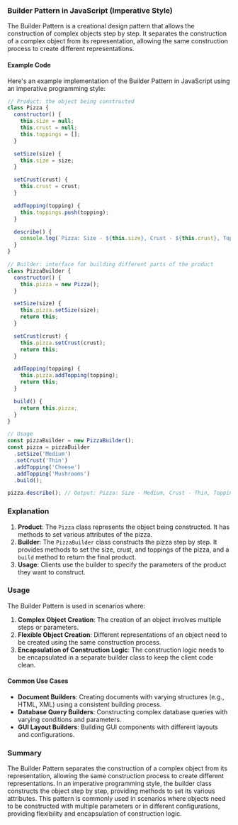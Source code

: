 ### Builder Pattern in JavaScript (Imperative Style)

The Builder Pattern is a creational design pattern that allows the construction of complex objects step by step. It separates the construction of a complex object from its representation, allowing the same construction process to create different representations.

#### Example Code

Here's an example implementation of the Builder Pattern in JavaScript using an imperative programming style:

```javascript
// Product: the object being constructed
class Pizza {
  constructor() {
    this.size = null;
    this.crust = null;
    this.toppings = [];
  }

  setSize(size) {
    this.size = size;
  }

  setCrust(crust) {
    this.crust = crust;
  }

  addTopping(topping) {
    this.toppings.push(topping);
  }

  describe() {
    console.log(`Pizza: Size - ${this.size}, Crust - ${this.crust}, Toppings - ${this.toppings.join(', ')}`);
  }
}

// Builder: interface for building different parts of the product
class PizzaBuilder {
  constructor() {
    this.pizza = new Pizza();
  }

  setSize(size) {
    this.pizza.setSize(size);
    return this;
  }

  setCrust(crust) {
    this.pizza.setCrust(crust);
    return this;
  }

  addTopping(topping) {
    this.pizza.addTopping(topping);
    return this;
  }

  build() {
    return this.pizza;
  }
}

// Usage
const pizzaBuilder = new PizzaBuilder();
const pizza = pizzaBuilder
  .setSize('Medium')
  .setCrust('Thin')
  .addTopping('Cheese')
  .addTopping('Mushrooms')
  .build();

pizza.describe(); // Output: Pizza: Size - Medium, Crust - Thin, Toppings - Cheese, Mushrooms
```

### Explanation

1. **Product**: The `Pizza` class represents the object being constructed. It has methods to set various attributes of the pizza.
2. **Builder**: The `PizzaBuilder` class constructs the pizza step by step. It provides methods to set the size, crust, and toppings of the pizza, and a `build` method to return the final product.
3. **Usage**: Clients use the builder to specify the parameters of the product they want to construct.

### Usage

The Builder Pattern is used in scenarios where:

1. **Complex Object Creation**: The creation of an object involves multiple steps or parameters.
2. **Flexible Object Creation**: Different representations of an object need to be created using the same construction process.
3. **Encapsulation of Construction Logic**: The construction logic needs to be encapsulated in a separate builder class to keep the client code clean.

#### Common Use Cases

- **Document Builders**: Creating documents with varying structures (e.g., HTML, XML) using a consistent building process.
- **Database Query Builders**: Constructing complex database queries with varying conditions and parameters.
- **GUI Layout Builders**: Building GUI components with different layouts and configurations.

### Summary

The Builder Pattern separates the construction of a complex object from its representation, allowing the same construction process to create different representations. In an imperative programming style, the builder class constructs the object step by step, providing methods to set its various attributes. This pattern is commonly used in scenarios where objects need to be constructed with multiple parameters or in different configurations, providing flexibility and encapsulation of construction logic.